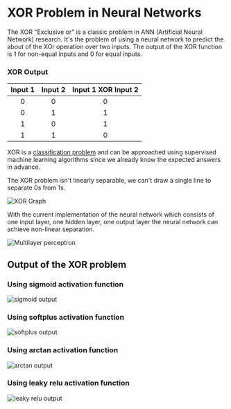# XOR Problem in Neural Networks

The XOR "Exclusive or" is a classic problem in ANN (Artificial Neural Network) research.
It's the problem of using a neural network to predict the about of the XOr operation over two inputs.
The output of the XOR function is 1 for non-equal inputs and 0 for equal inputs.

### XOR Output
|Input 1|Input 2| Input 1 XOR Input 2|
|:-------:|:-------:|:--------------------:|
|0|0|0|
|0|1|1|
|1|0|1|
|1|1|0|

XOR is a [classification problem](https://en.wikipedia.org/wiki/Statistical_classification) and can be approached using 
supervised machine learning algorithms since we already know the expected answers in advance.

The XOR problem isn't linearly separable, we can't draw a single line to separate 0s from 1s.

![XOR Graph](https://i.imgur.com/Ia2qgIl.png "XOR GRAPH")

With the current implementation of the neural network which consists of one input layer, one hidden layer, one output layer the neural
network can achieve non-linear separation.

![Multilayer perceptron](https://i.stack.imgur.com/j70eM.jpg "Multilayer perceptron")

## Output of the XOR problem

### Using sigmoid activation function

![sigmoid output](https://i.imgur.com/iQ0Goo1.jpg "Sigmoid output")

### Using softplus activation function

![softplus output](https://i.imgur.com/EcAtqAl.jpg "softplus output")

### Using arctan activation function

![arctan output](https://i.imgur.com/TwW3bbA.jpg "arctan output")

### Using leaky relu activation function

![leaky relu output](https://i.imgur.com/UqUduLP.jpg "leaky relu output")
